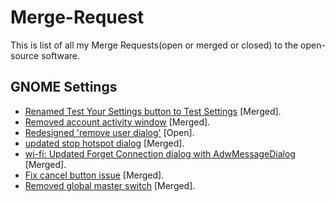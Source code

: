 # Merge-Request

This is list of all my Merge Requests(open or merged or closed) to the open-source software.

## GNOME Settings

- [Renamed Test Your Settings button to Test Settings](https://gitlab.gnome.org/GNOME/gnome-control-center/-/merge_requests/1486) [Merged].
- [Removed account activity window](https://gitlab.gnome.org/GNOME/gnome-control-center/-/merge_requests/1559) [Merged].
- [Redesigned 'remove user dialog'](https://gitlab.gnome.org/GNOME/gnome-control-center/-/merge_requests/1584) [Open].
- [updated stop hotspot dialog](https://gitlab.gnome.org/GNOME/gnome-control-center/-/merge_requests/1622) [Merged].
- [wi-fi: Updated Forget Connection dialog with AdwMessageDialog](https://gitlab.gnome.org/GNOME/gnome-control-center/-/merge_requests/1699) [Merged].
- [Fix cancel button issue](https://gitlab.gnome.org/GNOME/gnome-control-center/-/merge_requests/1732) [Merged].
- [Removed global master switch](https://gitlab.gnome.org/GNOME/gnome-control-center/-/merge_requests/1764) [Merged].
